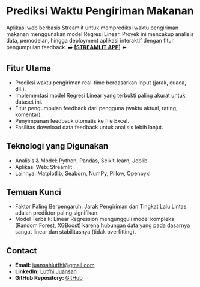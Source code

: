 # Prediksi Waktu Pengiriman Makanan

Aplikasi web berbasis Streamlit untuk memprediksi waktu pengiriman makanan menggunakan model Regresi Linear. Proyek ini mencakup analisis data, pemodelan, hingga deployment aplikasi interaktif dengan fitur pengumpulan feedback. ➡️ **[[STREAMLIT APP](https://portofolio-lutfhi.streamlit.app/Application)]** ⬅️

## Fitur Utama

- Prediksi waktu pengiriman real-time berdasarkan input (jarak, cuaca, dll.).
- Implementasi model Regresi Linear yang terbukti paling akurat untuk dataset ini.
- Fitur pengumpulan feedback dari pengguna (waktu aktual, rating, komentar).
- Penyimpanan feedback otomatis ke file Excel.
- Fasilitas download data feedback untuk analisis lebih lanjut.

## Teknologi yang Digunakan

- Analisis & Model: Python, Pandas, Scikit-learn, Joblib
- Aplikasi Web: Streamlit
- Lainnya: Matplotlib, Seaborn, NumPy, Pillow, Openpyxl

## Temuan Kunci

- Faktor Paling Berpengaruh: Jarak Pengiriman dan Tingkat Lalu Lintas adalah prediktor paling signifikan.
- Model Terbaik: Linear Regression mengungguli model kompleks (Random Forest, XGBoost) karena hubungan data yang pada dasarnya sangat linear dan stabilitasnya (tidak overfitting).

## Contact
* **Email:** [juansahlutfhi@gmail.com](mailto:juansahlutfhi@gmail.com)
* **LinkedIn:** [Lutfhi Juansah](https://www.linkedin.com/in/lutfhijuansah)
* **GitHub Repository:** [GitHub](https://github.com/lutfhijuansah/Food_Delivery_Times_Prediction)
